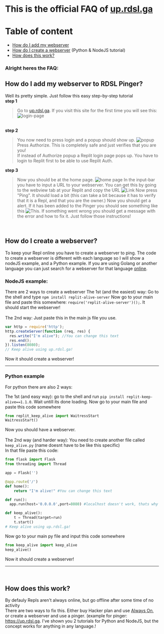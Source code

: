 # This is the official FAQ of [up.rdsl.ga](https://up.rdsl.ga)

# Table of content
- [How do I add my webserver](#id-section1)
- [How do I create a webserver](#id-section2) (Python & NodeJS tutorial)
- [How does this work?](#id-section3)

### **Alright heres the FAQ:**

<div id='id-section1'/>
  
## How do I add my webserver to RDSL Pinger?
Well its pretty simple. Just follow this easy step-by-step tutorial
<br>**step 1**
> Go to [up.rdsl.ga](https://up.rdsl.ga). If you visit this site for the first time you will see this: ![login-page](https://cdn.rdsl.ga/Qx4Bcz.png)
> 
<br>**step 2**
> You now need to press login and a popup should show up. ![popup](https://cdn.rdsl.ga/1VdDf3.png)Press Authorize. This is completely safe and just verifies that you are you! <br>If instead of Authorize popup a Replit login page pops up. You have to login to Replit first to be able to use Replit Auth.

**step 3**
> Now you should be at the home page. ![home page](https://cdn.rdsl.ga/WT1UbT.png)
> In the input-bar you have to input a URL to your webserver. You can get this by going to the webview tab at your Replit and copy the URL ![Link](https://cdn.rdsl.ga/G0KmB4.png)
> Now press "Ping". It should load a bit (this can take a bit because it has to verify that it is a Repl, and that you are the owner.)
> Now you should get a alert. If it has been added to the Pinger you should see something like this ![This](https://cdn.rdsl.ga/PZhrn1.png). If something went wrong you should get a message with the error and how to fix it. Just follow those instructions!

<br>

<div id='id-section2'/>
  
## How do I create a webserver?

To keep your Repl online you have to create a webserver to ping.
The code to create a webserver is different with each language so I will show a nodeJS example, and a Python example. If you are using Golang or another language you can just search for a webserver for that language [online](https://www.techopedia.com/definition/658/online)<!--For if you dont understand it:)-->.

### NodeJS example:
There are 2 ways to create a webserver
The 1st (and the easiest) way:
Go to the shell and type `npm install replit-alive-server`
Now go to your main file and paste this somewhere: `require('replit-alive-server')();`.
It should start the webserver! <br><br>
The 2nd way:
Just paste this in the main js file you use.
```js
var http = require('http');  
http.createServer(function (req, res) {   
  res.write("I'm alive"); //You can change this text
  res.end(); 
}).listen(8080);
// Keep alive using up.rdsl.ga!
```
Now it should create a webserver!
<br>

--------

### Python example
For python there are also 2 ways:<br>

The 1st (and easy way):
go to the shell and run `pip install replit-keep-alive==1.1.0`. Wait untill its done loading.
Now go to your main file and paste this code somewhere
```py
from replit_keep_alive import WaitressStart
WaitressStart()
```
Now you should have a webserver.<br><br>
The 2nd way (and harder way):
You need to create another file called `keep_alive.py` (name doesnt have to be like this specific)<br>
In that file paste this code:
```py
from flask import Flask
from threading import Thread

app = Flask('')

@app.route('/')
def home():
    return "I'm alive!" #You can change this text

def run():
  app.run(host='0.0.0.0',port=8080) #localhost doesn't work, thats why it is 0.0.0.0

def keep_alive():  
    t = Thread(target=run)
    t.start()
# Keep alive using up.rdsl.ga!
```

Now go to your main py file and input this code somewhere
```py
from keep_alive import keep_alive
keep_alive()
```
Now it should create a webserver!

--------

<br>
<div id='id-section3'/>

## How does this work?
By defauly Repls aren't always online, but go offline after some time of no activity<br>
There are two ways to fix this. Either buy Hacker plan and use <a href="https://docs.replit.com/repls/always-on">Always On</a>, or create a webserver and use a pinger. (example for pinger: https://up.rdsl.ga. I've shown you 2 tutorials for Python and NodeJS, but the concept works for anything in any language.!
